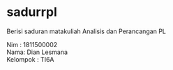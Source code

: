 # sadurrpl
Berisi saduran matakuliah Analisis dan Perancangan PL

Nim : 1811500002<br>
Nama: Dian Lesmana<br>
Kelompok : TI6A<br>

